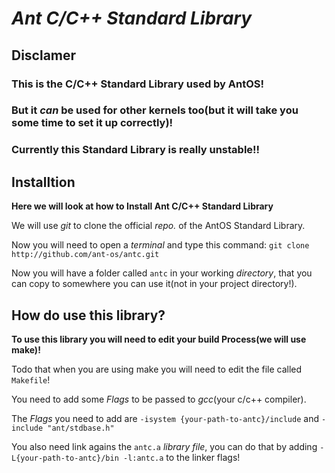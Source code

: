 # *Ant C/C++ Standard Library*


## Disclamer

### **This is the C/C++ Standard Library used by AntOS!**

### **But it *can* be used for other kernels too(but it will take you some time to set it up correctly)!**

### **Currently this Standard Library is really unstable!!**

## Installtion
**Here we will look at how to Install Ant C/C++ Standard Library**

We will use *git* to clone the official *repo.* of the AntOS Standard Library.

Now you will need to open a *terminal* and type this command: `git clone http://github.com/ant-os/antc.git`

Now you will have a folder called `antc` in your working *directory*, that you can copy to somewhere you can use it(not in your project directory!).


## How do use this library?

**To use this library you will need to edit your build Process(we will use make)!**

Todo that when you are using make you will need to edit the file called `Makefile`!

You need to add some *Flags* to be passed to *gcc*(your c/c++ compiler).

The *Flags* you need to add are `-isystem {your-path-to-antc}/include` and `-include "ant/stdbase.h"`

You also need link agains the `antc.a` *library file*, you can do that by adding `-L{your-path-to-antc}/bin -l:antc.a` to the linker flags!
 